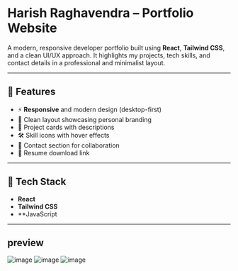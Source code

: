 # Harish Raghavendra – Portfolio Website

A modern, responsive developer portfolio built using **React**, **Tailwind CSS**, and a clean UI/UX approach. It highlights my projects, tech skills, and contact details in a professional and minimalist layout.



---

## 📌 Features

- ⚡ **Responsive** and modern design (desktop-first)
- 🧠 Clean layout showcasing personal branding
- 📁 Project cards with descriptions
- 🛠 Skill icons with hover effects
- 📩 Contact section for collaboration
- 📄 Resume download link

---

## 🧰 Tech Stack

- **React**
- **Tailwind CSS**
- **JavaScript

---

## preview
![image](https://github.com/user-attachments/assets/994841aa-bc5c-4fd0-b706-dbcdd47db000)
![image](https://github.com/user-attachments/assets/026f41ce-5abc-4205-b7fe-024ef86fbd4c)
![image](https://github.com/user-attachments/assets/5b702b6c-80c8-4893-a241-b98dc3607cf4)



